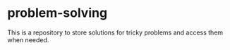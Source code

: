 # problem-solving
This is a repository to store solutions for tricky problems and access them when needed.
